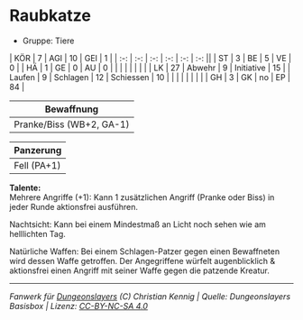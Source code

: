 # Raubkatze  
- Gruppe: Tiere  

| KÖR    | 7  | AGI      | 10 | GEI        | 1  |
| :-: | :-: | :-: | :-: | :-: | :-: ||
| ST     | 3  | BE       | 5  | VE         | 0  |
| HÄ     | 1  | GE       | 0  | AU         | 0  |
|        |    |          |    |            |    |
| LK     | 27 | Abwehr   | 9  | Initiative | 15 |
| Laufen | 9  | Schlagen | 12 | Schiessen  | 10 |
|        |    |          |    |            |    |
| GH     | 3  | GK       | no | EP         | 84 |


| Bewaffnung |
| --- |
| Pranke/Biss (WB+2, GA-1) |


| Panzerung |
| --- |
| Fell (PA+1) |


**Talente:**  
Mehrere Angriffe (+1): Kann 1 zusätzlichen Angriff (Pranke oder Biss) in jeder Runde aktionsfrei ausführen.

Nachtsicht: Kann bei einem Mindestmaß an Licht noch sehen wie am helllichten Tag.

Natürliche Waffen: Bei einem Schlagen-Patzer gegen einen Bewaffneten wird dessen Waffe getroffen. Der Angegriffene würfelt augenblicklich & aktionsfrei einen Angriff mit seiner Waffe gegen die patzende Kreatur.





___
*Fanwerk für [Dungeonslayers](https://www.dungeonslayers.net/) (C) Christian Kennig | Quelle: Dungeonslayers Basisbox | Lizenz: [CC-BY-NC-SA 4.0](https://creativecommons.org/licenses/by-nc-sa/4.0/deed.de)*